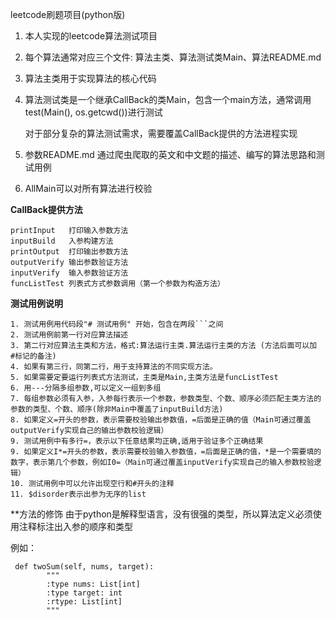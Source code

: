 leetcode刷题项目(python版)


1. 本人实现的leetcode算法测试项目
2. 每个算法通常对应三个文件: 算法主类、算法测试类Main、算法README.md
3. 算法主类用于实现算法的核心代码
4. 算法测试类是一个继承CallBack的类Main，包含一个main方法，通常调用test(Main(), os.getcwd())进行测试

   对于部分复杂的算法测试需求，需要覆盖CallBack提供的方法进程实现

5. 参数README.md 通过爬虫爬取的英文和中文题的描述、编写的算法思路和测试用例
7. AllMain可以对所有算法进行校验

**CallBack提供方法**

```
printInput   打印输入参数方法
inputBuild   入参构建方法
printOutput  打印输出参数方法
outputVerify 输出参数验证方法
inputVerify  输入参数验证方法
funcListTest 列表式方式参数调用（第一个参数为构造方法）
```

**测试用例说明**
```
1. 测试用例用代码段"# 测试用例" 开始，包含在两段```之间
2. 测试用例前第一行对应算法描述
3. 第二行对应算法主类和方法，格式:算法运行主类.算法运行主类的方法 (方法后面可以加 #标记的备注)
4. 如果有第三行，同第二行，用于支持算法的不同实现方法。
5. 如果需要定要运行列表式方法测试，主类是Main,主类方法是funcListTest
6. 用---分隔多组参数,可以定义一组到多组
7. 每组参数必须有入参，入参每行表示一个参数，参数类型、个数、顺序必须匹配主类方法的参数的类型、个数、顺序(除非Main中覆盖了inputBuild方法)
8. 如果定义=开头的参数，表示需要校验输出参数值，=后面是正确的值（Main可通过覆盖outputVerify实现自己的输出参数校验逻辑）
9. 测试用例中有多行=，表示以下任意结果均正确,适用于验证多个正确结果
9. 如果定义I*=开头的参数，表示需要校验输入参数值，=后面是正确的值，*是一个需要填的数字，表示第几个参数，例如I0=（Main可通过覆盖inputVerify实现自己的输入参数校验逻辑）
10. 测试用例中可以允许出现空行和#开头的注释
11. $disorder表示出参为无序的list

```

**方法的修饰
由于python是解释型语言，没有很强的类型，所以算法定义必须使用注释标注出入参的顺序和类型

例如：
```
 def twoSum(self, nums, target):
        """
        :type nums: List[int]
        :type target: int
        :rtype: List[int]
        """

```

